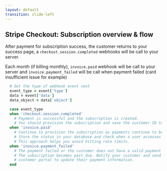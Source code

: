 ```yaml
---
layout: default
transition: slide-left
---
```


## Stripe Checkout: Subscription overview & flow

After payment for subscription success, the customer returns to your success page, a `checkout.session.completed` webhooks will be call to your server.

Each month (if billing monthly), `invoice.paid` webhook will be call to your server and `invoice.payment_failed` will be call when payment failed (card insufficient issue for example)

```ruby
  # Get the type of webhook event sent
  event_type = event['type']
  data = event['data']
  data_object = data['object']

  case event_type
  when 'checkout.session.completed'
    # Payment is successful and the subscription is created.
    # You should provision the subscription and save the customer ID to your database.
  when 'invoice.paid'
    # Continue to provision the subscription as payments continue to be made.
    # Store the status in your database and check when a user accesses your service.
    # This approach helps you avoid hitting rate limits.
  when 'invoice.payment_failed'
    # The payment failed or the customer does not have a valid payment method.
    # The subscription becomes past_due. Notify your customer and send them to the
    # customer portal to update their payment information.
  end
```
